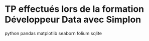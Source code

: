 
# TP effectués lors de la formation Développeur Data avec Simplon

python
pandas
matplotlib
seaborn
folium
sqlite
